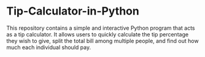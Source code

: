 # Tip-Calculator-in-Python
This repository contains a simple and interactive Python program that acts as a tip calculator. It allows users to quickly calculate the tip percentage they wish to give, split the total bill among multiple people, and find out how much each individual should pay.
